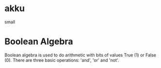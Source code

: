# akku
small
# Boolean Algebra

Boolean algebra is used to do arithmetic with bits of values True (1) or False (0).
There are three basic operations: 'and', 'or' and 'not'.

